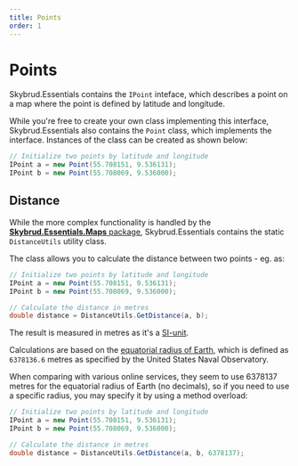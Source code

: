 ```yaml
---
title: Points
order: 1
---
```


# Points

Skybrud.Essentials contains the <code type="Skybrud.Essentials.Maps.Geometry.IPoint, Skybrud.Essentials">IPoint</code> inteface, which describes a point on a map where the point is defined by latitude and longitude.

While you're free to create your own class implementing this interface, Skybrud.Essentials also contains the <code type="Skybrud.Essentials.Maps.Geometry.Point, Skybrud.Essentials">Point</code> class, which implements the interface. Instances of the class can be created as shown below:


```csharp
// Initialize two points by latitude and longitude
IPoint a = new Point(55.708151, 9.536131);
IPoint b = new Point(55.708069, 9.536000);
```

## Distance

While the more complex functionality is handled by the [**Skybrud.Essentials.Maps** package](/skybrud.essentials.maps/), Skybrud.Essentials contains the static <code type="Skybrud.Essentials.Maps.DistanceUtils, Skybrud.Essentials">DistanceUtils</code> utility class.

The class allows you to calculate the distance between two points - eg. as:

```csharp
// Initialize two points by latitude and longitude
IPoint a = new Point(55.708151, 9.536131);
IPoint b = new Point(55.708069, 9.536000);

// Calculate the distance in metres
double distance = DistanceUtils.GetDistance(a, b);
```

The result is measured in metres as it's a [SI-unit](https://en.wikipedia.org/wiki/International_System_of_Units).

Calculations are based on the [equatorial radius of Earth](/skybrud.essentials/reference/maps/earthconstants/), which is defined as `6378136.6` metres as specified by the United States Naval Observatory.

When comparing with various online services, they seem to use <c>6378137</c> metres for the equatorial radius of Earth (no decimals), so if you need to use a specific radius, you may specify it by using a method overload:

```csharp
// Initialize two points by latitude and longitude
IPoint a = new Point(55.708151, 9.536131);
IPoint b = new Point(55.708069, 9.536000);

// Calculate the distance in metres
double distance = DistanceUtils.GetDistance(a, b, 6378137);
```